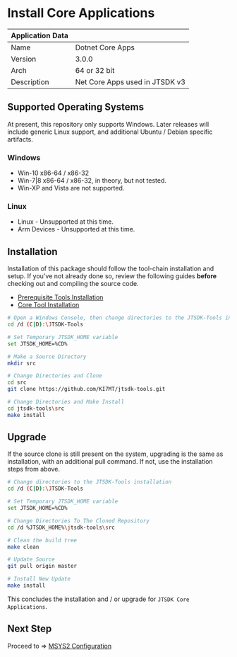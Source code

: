 # Install Core Applications

| Application Data ||
| ---| --- |
| Name        | Dotnet Core Apps |
| Version     | 3.0.0 |
| Arch        | 64 or 32 bit |
| Description | Net Core Apps used in JTSDK v3 |

## Supported Operating Systems

At present, this repository only supports Windows. Later releases will include
generic Linux support, and additional Ubuntu / Debian specific artifacts.

### Windows

- Win-10 x86-64 / x86-32
- Win-7|8 x86-64 / x86-32, in theory, but not tested.
- Win-XP and Vista are not supported.

### Linux

- Linux - Unsupported at this time.
- Arm Devices - Unsupported at this time.

## Installation

Installation of this package should follow the tool-chain installation and
setup. If you've not already done so, review the following guides **before**
checking out and compiling the source code.

- [Prerequisite Tools Installation](Home.md/#install-prerequisites)
- [Core Tool Installation](Install-Core-Tools.md)

```bash
# Open a Windows Console, then change directories to the JTSDK-Tools installation
cd /d (C|D):\JTSDK-Tools

# Set Temporary JTSDK_HOME variable
set JTSDK_HOME=%CD%

# Make a Source Directory
mkdir src

# Change Directories and Clone
cd src
git clone https://github.com/KI7MT/jtsdk-tools.git

# Change Directories and Make Install
cd jtsdk-tools\src
make install
```

## Upgrade

If the source clone is still present on the system, upgrading is the same as
installation, with an additional pull command. If not, use the installation steps
from above.

```bash
# Change directories to the JTSDK-Tools installation
cd /d (C|D):\JTSDK-Tools

# Set Temporary JTSDK_HOME variable
set JTSDK_HOME=%CD%

# Change Directories To The Cloned Repository
cd /d %JTSDK_HOME%\jtsdk-tools\src

# Clean the build tree
make clean

# Update Source
git pull origin master

# Install New Update
make install
```

This concludes the installation and / or upgrade for `JTSDK Core Applications`.

## Next Step

Proceed to => [MSYS2 Configuration](Install-Msys2.md)
